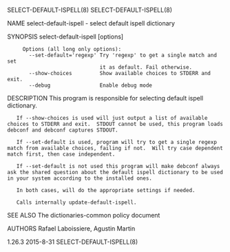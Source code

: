 SELECT-DEFAULT-ISPELL(8)                                                                                                                                                         SELECT-DEFAULT-ISPELL(8)

NAME
           select-default-ispell - select default ispell dictionary

SYNOPSIS
        select-default-ispell [options]

         Options (all long only options):
           --set-default='regexp' Try 'regexp' to get a single match and set
                                  it as default. Fail otherwise.
           --show-choices         Show available choices to STDERR and exit.
           --debug                Enable debug mode

DESCRIPTION
       This program is responsible for selecting default ispell dictionary.

       If --show-choices is used will just output a list of available choices to STDERR and exit.  STDOUT cannot be used, this program loads debconf and debconf captures STDOUT.

       If --set-default is used, program will try to get a single regexp match from available choices, failing if not.  Will try case dependent match first, then case independent.

       If --set-default is not used this program will make debconf always ask the shared question about the default ispell dictionary to be used in your system according to the installed ones.

       In both cases, will do the appropriate settings if needed.

       Calls internally update-default-ispell.

SEE ALSO
       The dictionaries-common policy document

AUTHORS
       Rafael Laboissiere, Agustin Martin

1.26.3                                                                                          2015-8-31                                                                        SELECT-DEFAULT-ISPELL(8)
